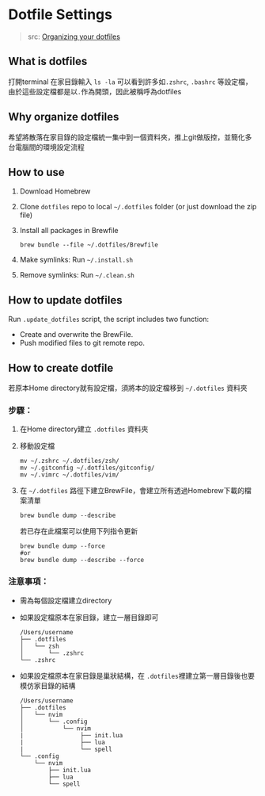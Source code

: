 # Dotfile Settings
> src: [Organizing your dotfiles](https://htoopyaelwin.medium.com/organizing-your-dotfiles-e059090a4bf5)

## What is dotfiles
打開terminal 在家目錄輸入 `ls -la` 可以看到許多如`.zshrc`, `.bashrc` 等設定檔，由於這些設定檔都是以`.`作為開頭，因此被稱呼為dotfiles

## Why organize dotfiles
希望將散落在家目錄的設定檔統一集中到一個資料夾，推上git做版控，並簡化多台電腦間的環境設定流程


## How to use
1. Download Homebrew
2. Clone `dotfiles` repo to local `~/.dotfiles` folder (or just download the zip file)
3. Install all packages in Brewfile
   
   ```
   brew bundle --file ~/.dotfiles/Brewfile
   ```
4. Make symlinks: Run `~/.install.sh` 
5. Remove symlinks: Run `~/.clean.sh`

## How to update dotfiles
Run `.update_dotfiles` script, the script includes two function:
- Create and overwrite the BrewFile.
- Push modified files to git remote repo.

## How to create dotfile
若原本Home directory就有設定檔，須將本的設定檔移到 `~/.dotfiles` 資料夾

### 步驟：
1. 在Home directory建立 `.dotfiles` 資料夾
2. 移動設定檔

   ```
   mv ~/.zshrc ~/.dotfiles/zsh/
   mv ~/.gitconfig ~/.dotfiles/gitconfig/
   mv ~/.vimrc ~/.dotfiles/vim/
   ```
3. 在 `~/.dotfiles` 路徑下建立BrewFile，會建立所有透過Homebrew下載的檔案清單

   ```
   brew bundle dump --describe
   ```
   若已存在此檔案可以使用下列指令更新
   ```
   brew bundle dump --force 
   #or 
   brew bundle dump --describe --force
   ```

### 注意事項：
- 需為每個設定檔建立directory
- 如果設定檔原本在家目錄，建立一層目錄即可

   ```
   /Users/username
   ├── .dotfiles
   │   └── zsh
   │       └── .zshrc
   └── .zshrc
   ```
- 如果設定檔原本在家目錄是巢狀結構，在 `.dotfiles`裡建立第一層目錄後也要模仿家目錄的結構

   ```
   /Users/username
   ├── .dotfiles
   │   └── nvim
   │       └── .config
   │           └── nvim
   |                ├── init.lua
   |                ├── lua
   |                └── spell
   └── .config
       └── nvim
           ├── init.lua
           ├── lua
           └── spell
   ```
